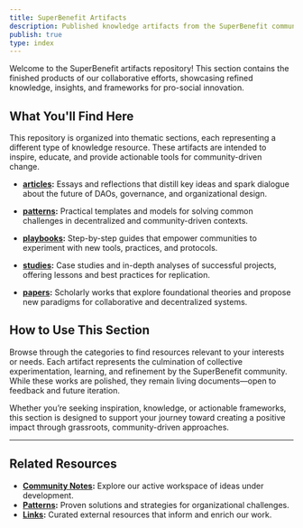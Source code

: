 ```yaml
---
title: SuperBenefit Artifacts
description: Published knowledge artifacts from the SuperBenefit community
publish: true
type: index
---
```


Welcome to the SuperBenefit artifacts repository! This section contains the finished products of our collaborative efforts, showcasing refined knowledge, insights, and frameworks for pro-social innovation.

## What You'll Find Here

This repository is organized into thematic sections, each representing a different type of knowledge resource. These artifacts are intended to inspire, educate, and provide actionable tools for community-driven change.

* **[articles](artifacts/articles/articles.md):** Essays and reflections that distill key ideas and spark dialogue about the future of DAOs, governance, and organizational design.

* **[patterns](artifacts/patterns/patterns.md):** Practical templates and models for solving common challenges in decentralized and community-driven contexts.

* **[playbooks](tags/playbooks.md):** Step-by-step guides that empower communities to experiment with new tools, practices, and protocols.

* **[studies](artifacts/studies/studies.md):** Case studies and in-depth analyses of successful projects, offering lessons and best practices for replication.

* **[papers](artifacts/papers/papers.md):** Scholarly works that explore foundational theories and propose new paradigms for collaborative and decentralized systems.

## How to Use This Section

Browse through the categories to find resources relevant to your interests or needs. Each artifact represents the culmination of collective experimentation, learning, and refinement by the SuperBenefit community. While these works are polished, they remain living documents—open to feedback and future iteration.

Whether you’re seeking inspiration, knowledge, or actionable frameworks, this section is designed to support your journey toward creating a positive impact through grassroots, community-driven approaches.

---

## Related Resources

* **[Community Notes](notes.md):** Explore our active workspace of ideas under development.
* **[Patterns](patterns/patterns.md):** Proven solutions and strategies for organizational challenges.
* **[Links](links/links.md):** Curated external resources that inform and enrich our work.
